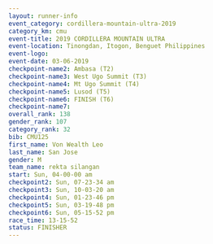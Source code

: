 ```yaml
---
layout: runner-info 
event_category: cordillera-mountain-ultra-2019 
category_km: cmu 
event-title: 2019 CORDILLERA MOUNTAIN ULTRA 
event-location: Tinongdan, Itogon, Benguet Philippines 
event-logo: 
event-date: 03-06-2019 
checkpoint-name2: Ambasa (T2) 
checkpoint-name3: West Ugo Summit (T3) 
checkpoint-name4: Mt Ugo Summit (T4) 
checkpoint-name5: Lusod (T5) 
checkpoint-name6: FINISH (T6) 
checkpoint-name7: 
overall_rank: 138
gender_rank: 107
category_rank: 32
bib: CMU125
first_name: Von Wealth Leo
last_name: San Jose
gender: M
team_name: rekta silangan
start: Sun, 04-00-00 am
checkpoint2: Sun, 07-23-34 am
checkpoint3: Sun, 10-03-20 am
checkpoint4: Sun, 01-23-46 pm
checkpoint5: Sun, 03-19-48 pm
checkpoint6: Sun, 05-15-52 pm
race_time: 13-15-52
status: FINISHER
---
```

